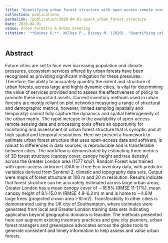 ```yaml
---
title: "Quantifying urban forest structure with open-access remote sensing data sets"
collection: publications
permalink: /publication/2020-04-01-quant_urban_forest_structure
date: 2020-04-01
venue: Urban Forestry & Urban Greening
citation: '**Baines O.**, Wilkes P., Disney M. (2020). "Quantifying urban forest structure with open-access remote sensing data sets" <i>Urban Forestry & Urban Greening</i>. 50(126653).'
---
```



## Abstract
Future cities are set to face ever increasing population and climate pressures, ecosystem services offered by urban forests have been recognised as providing significant mitigation for these pressures. Therefore, the ability to accurately quantify the extent and structure of urban forests, across large and highly dynamic cities, is vital for determining the value of services provided and to assess the effectiveness of policy to promote these important assets. Current inventory methods used in urban forestry are mostly reliant on plot networks measuring a range of structural and demographic metrics; however, limited sampling (spatially and temporally) cannot fully capture the dynamics and spatial heterogeneity of the urban matrix. The rapid increase in the availability of open-access remote sensing data and processing tools offers an opportunity for monitoring and assessment of urban forest structure that is synoptic and at high spatial and temporal resolutions. Here we present a framework to estimate urban forest structure that uses open-access data and software, is robust to differences in data sources, is reproducible and is transferable between cities. The workflow is demonstrated by estimating three metrics of 3D forest structure (canopy cover, canopy height and tree density) across the Greater London area (1577 km2). Random Forest was trained with open-access airborne LiDAR or iTree Eco inventory data, with predictor variables derived from Sentinel 2, climatic and topography data sets. Output were maps of forest structure at 100 m and 20 m resolution. Results indicate that forest structure can be accurately estimated across large urban areas; Greater London has a mean canopy cover of ∼16.5% (RMSE 11-17%), mean canopy height of 8.1–15.0 m (RMSE 4.9–6.2 m) m and is home to ∼4.6 M large trees (projected crown area >10 m2). Transferability to other cities is demonstrated using the UK city of Southampton, where estimates were generated from local and Greater London training data sets indicating application beyond geographic domains is feasible. The methods presented here can augment existing inventory practices and give city planners, urban forest managers and greenspace advocates across the globe tools to generate consistent and timely information to help assess and value urban forests.
